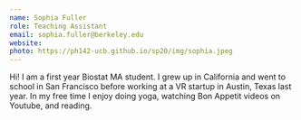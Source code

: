 ```yaml
---
name: Sophia Fuller
role: Teaching Assistant
email: sophia.fuller@berkeley.edu
website: 
photo: https://ph142-ucb.github.io/sp20/img/sophia.jpeg
---
```


Hi! I am a first year Biostat MA student. I grew up in California and went to school in San Francisco before working at a VR startup in Austin, Texas last year. In my free time I enjoy doing yoga, watching Bon Appetit videos on Youtube, and reading.
